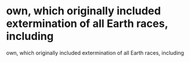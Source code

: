 # own, which originally included extermination of all Earth races, including

own, which originally included extermination of all Earth races, including